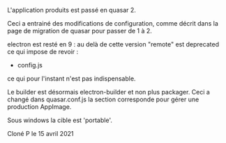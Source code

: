 L'application produits est passé en quasar 2.

Ceci a entrainé des modifications de configuration, comme décrit dans la page de migration
de quasar pour passer de 1 à 2.

electron est resté en 9 : au delà de cette version "remote" est deprecated ce qui impose de revoir :
- config.js

ce qui pour l'instant n'est pas indispensable.

Le builder est désormais electron-builder et non plus packager.
Ceci a changé dans quasar.conf.js la section corresponde pour gérer une production AppImage.

Sous windows la cible est 'portable'.

Cloné P le 15 avril 2021
